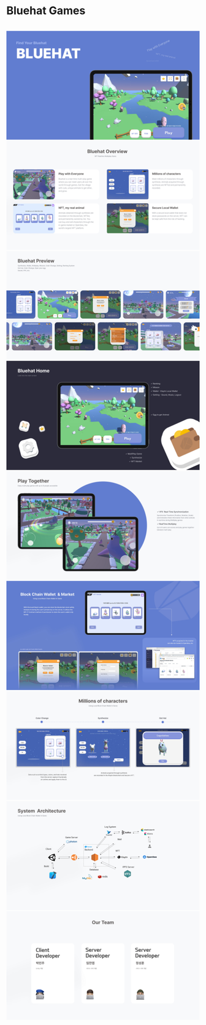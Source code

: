 # Bluehat Games
<div align="center">
  <br/>
  <img src="https://github.com/Blue-Hat-Games/.github/blob/main/src/img/explain/Untitled_page-0001.jpg?raw=true"/>
  <img src="https://github.com/Blue-Hat-Games/.github/blob/main/src/img/explain/Untitled_page-0002.jpg?raw=true"/>
  <img src="https://github.com/Blue-Hat-Games/.github/blob/main/src/img/explain/Untitled_page-0003.jpg?raw=true"/>
  <img src="https://github.com/Blue-Hat-Games/.github/blob/main/src/img/explain/Untitled_page-0004.jpg?raw=true"/>
  <img src="https://github.com/Blue-Hat-Games/.github/blob/main/src/img/explain/Untitled_page-0005.jpg?raw=true"/>
  <img src="https://github.com/Blue-Hat-Games/.github/blob/main/src/img/explain/Untitled_page-0006.jpg?raw=true"/>
   <img src="https://github.com/Blue-Hat-Games/.github/blob/main/src/img/explain/Untitled_page-0007.jpg?raw=true"/>
  <img src="https://github.com/Blue-Hat-Games/.github/blob/main/src/img/explain/Untitled_page-0008.jpg?raw=true"/>
  <img src="https://github.com/Blue-Hat-Games/.github/blob/main/src/img/explain/Untitled_page-0009.jpg?raw=true"/>
  </p>
  </p>
</div>
